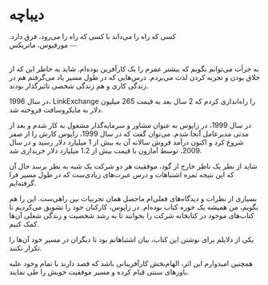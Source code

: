 # دیباچه
<p style="text-align: left; font-family: vazir; direction: rtl;">
کسی که راه را می‌داند با کسی که راه را می‌رود، فرق دارد.
<br/>
— مورفیوس، ماتریکس
<br/><br/>
</p>

به جرأت می‌توانم بگویم که بیشتر عمرم را یک کارآفرین بوده‌ام. شاید به خاطر این که از خلاق بودن و تجربه کردن لذت می‌بردم. درس‌هایی که در طول مسیر یاد می‌گرفتم هم در زندگی کاری و هم زندگی شخصی تاثیرگذار بودند.

در سال 1996، LinkExchange را راه‌اندازی کردم که 2 سال بعد به قیمت 265 میلیون دلار به مایکروسافت فروخته شد. 

در سال 1999، در زاپوس به عنوان مشاور و سرمایه‌گذار مشغول به کار شدم و بعد از مدتی مدیرعامل آنجا شدم. می‌توان گفت که در سال 1999، زاپوس کارش را از صفر شروع کرد و اکنون درآمد فروش سالانه آن به بیش از 1 میلیارد دلار رسید و در سال 2009، توسط آمازون با قیمت بیش از 1.2 میلیارد دلار خریداری شد. 

شاید از نظر یک ناظر خارج از گود، موفقیت هر دو شرکت یک شبه به نظر برسد حال آن که این نتیجه ثمره اشتباهات و درس‌ عبرت‌های زیادی‌ست که در طول مسیر  فرا گرفته‌ایم.

بسیاری از نظرات و دیدگاه‌های فعلی‌ام ماحصل همان تجربیات بین راهی‌ست. این را هم بگویم، من همیشه یک خوره کتاب بوده‌ام. در زاپوس، کارکنان خود را تشویق می‌کردیم تا کتاب‌های موجود در کتابخانه شرکت را بخوانند تا به رشد شخصیت و زندگی شغلی آن‌ها کمک کنیم. 

یکی از دلایلم برای نوشتن این کتاب، بیان اشتباهاتم بود تا دیگران در مسیر خود آن‌ها را تکرار نکنند. 

همچنین امیدوارم این اثر، الهام‌بخش کارآفرینانی باشد که قصد دارند با تمام وجود علیه باورهای سنتی قیام کرده و مسیر موفقیت خویش را طی نمایند. 
